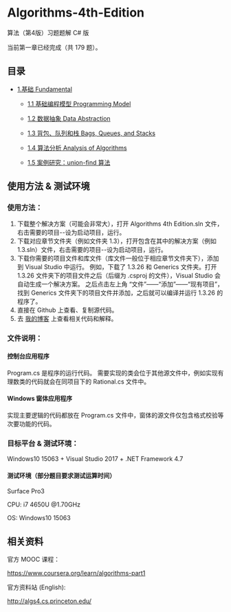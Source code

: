 # Algorithms-4th-Edition

算法（第4版）习题题解 C# 版

当前第一章已经完成（共 179 题）。

## 目录

- [1.基础 Fundamental](https://github.com/ikesnowy/Algorithms-4th-Edition-in-Csharp/tree/master/1%20Fundamental)
  - [1.1 基础编程模型 Programming Model](https://github.com/ikesnowy/Algorithms-4th-Edition-in-Csharp/tree/master/1%20Fundamental/1.1)  

  - [1.2 数据抽象 Data Abstraction](https://github.com/ikesnowy/Algorithms-4th-Edition-in-Csharp/tree/master/1%20Fundamental/1.2)   

  - [1.3 背包、队列和栈 Bags, Queues, and Stacks](https://github.com/ikesnowy/Algorithms-4th-Edition-in-Csharp/tree/master/1%20Fundamental/1.3)

    [](https://github.com/ikesnowy/Algorithms-4th-Edition-in-Csharp/tree/master/1%20Fundamental/1.3/Generics)

  - [1.4 算法分析 Analysis of Algorithms](https://github.com/ikesnowy/Algorithms-4th-Edition-in-Csharp/tree/master/1%20Fundamental/1.4)

  - [1.5 案例研究：union-find 算法](https://github.com/ikesnowy/Algorithms-4th-Edition-in-Csharp/tree/master/1%20Fundamental/1.5)​


## 使用方法 & 测试环境

### 使用方法：  

1. 下载整个解决方案（可能会非常大），打开 Algorithms 4th Edition.sln 文件，右击需要的项目--设为启动项目，运行。  
2. 下载对应章节文件夹（例如文件夹 1.3），打开包含在其中的解决方案（例如 1.3.sln）文件，右击需要的项目--设为启动项目，运行。
3. 下载你需要的项目文件和库文件（库文件一般位于相应章节文件夹下），添加到 Visual Studio 中运行。 
   例如，下载了 1.3.26 和 Generics 文件夹。打开 1.3.26 文件夹下的项目文件之后（后缀为 .csproj 的文件），Visual Studio 会自动生成一个解决方案。 
   之后点击左上角 “文件”——“添加”——“现有项目”，找到 Generics 文件夹下的项目文件并添加，之后就可以编译并运行 1.3.26 的程序了。  
4. 直接在 Github 上查看、复制源代码。  
5. 去 [我的博客](http://www.cnblogs.com/ikesnowy/) 上查看相关代码和解释。  

### 文件说明：

#### 控制台应用程序  

Program.cs 是程序的运行代码。 
需要实现的类会位于其他源文件中，例如实现有理数类的代码就会在同项目下的 Rational.cs 文件中。  

#### Windows 窗体应用程序

实现主要逻辑的代码都放在 Program.cs 文件中，窗体的源文件仅包含格式校验等次要功能的代码。  

### 目标平台 & 测试环境：  

Windows10 15063 + Visual Studio 2017 + .NET Framework 4.7  

#### 测试环境（部分题目要求测试运算时间）  

Surface Pro3

CPU: i7 4650U @1.70GHz

OS: Windows10 15063

## 相关资料  

官方 MOOC 课程： 

https://www.coursera.org/learn/algorithms-part1

官方资料站 (English):

http://algs4.cs.princeton.edu/

